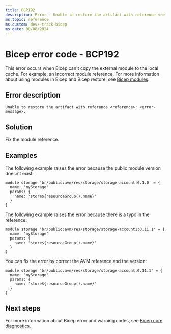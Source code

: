 ```yaml
---
title: BCP192
description: Error - Unable to restore the artifact with reference <reference>: <error-message>.
ms.topic: reference
ms.custom: devx-track-bicep
ms.date: 08/08/2024
---
```


# Bicep error code - BCP192

This error occurs when Bicep can't copy the external module to the local cache. For example, an incorrect module reference. For more information about using modules in Bicep and Bicep restore, see [Bicep modules](../modules.md).

## Error description

`Unable to restore the artifact with reference <reference>: <error-message>.`

## Solution

Fix the module reference.

## Examples

The following example raises the error because the public module version doesn't exist:

```bicep
module storage 'br/public:avm/res/storage/storage-account:0.1.0' = {
  name: 'myStorage'
  params: {
    name: 'store${resourceGroup().name}'
  }
}
```

The following example raises the error because there is a typo in the reference:

```bicep
module storage 'br/public:avm/res/storage/storage-account1:0.11.1' = {
  name: 'myStorage'
  params: {
    name: 'store${resourceGroup().name}'
  }
}
```

You can fix the error by correct the AVM reference and the version:

```bicep
module storage 'br/public:avm/res/storage/storage-account:0.11.1' = {
  name: 'myStorage'
  params: {
    name: 'store${resourceGroup().name}'
  }
}
```

## Next steps

For more information about Bicep error and warning codes, see [Bicep core diagnostics](../bicep-core-diagnostics.md).
